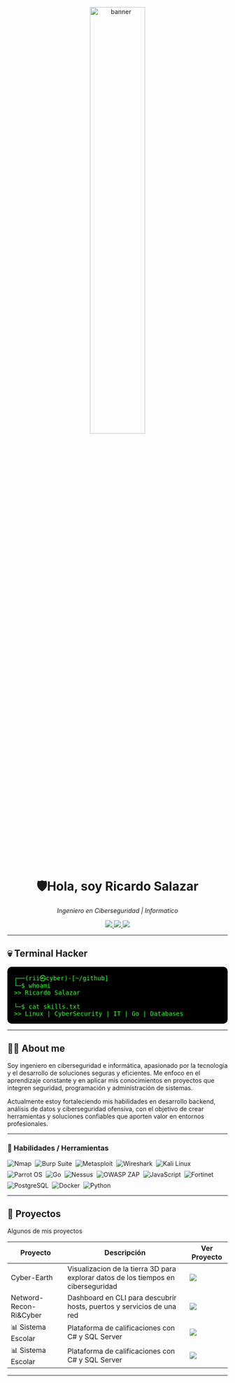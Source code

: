 <p align="center">
  <img src="is-their-mind.png" alt="banner" width="50%" />
</p>

<h1 align="center">🛡️Hola, soy Ricardo Salazar</h1>

<p align="center">
  <i>Ingeniero en Ciberseguridad | Informatico</i>
</p>

<p align="center">
  <a href="https://linkedin.com/in/tuusuario">
    <img src="https://img.shields.io/badge/LinkedIn-0A66C2?style=for-the-badge&logo=linkedin&logoColor=white"/>
  </a>
  <a href="https://tuportafolio.com">
    <img src="https://img.shields.io/badge/Portafolio-FF7139?style=for-the-badge&logoColor=white"/>
  </a>
  <a href="https://github.com/tuusuario">
    <img src="https://img.shields.io/badge/GitHub-000000?style=for-the-badge&logo=github&logoColor=white"/>
  </a>
</p>

---

## 💀 Terminal Hacker
<pre style="background:#000000; color:#33ff33; padding:15px; border-radius:10px;">
┌──(rii㉿cyber)-[~/github]
└─$ whoami
>> Ricardo Salazar  

└─$ cat skills.txt
>> Linux | CyberSecurity | IT | Go | Databases
</pre>

---

## 👨‍💻 About me
Soy ingeniero en ciberseguridad e informática, apasionado por la tecnología y el desarrollo de soluciones seguras y eficientes. Me enfoco en el aprendizaje constante y en aplicar mis conocimientos en proyectos que integren seguridad, programación y administración de sistemas.

Actualmente estoy fortaleciendo mis habilidades en desarrollo backend, análisis de datos y ciberseguridad ofensiva, con el objetivo de crear herramientas y soluciones confiables que aporten valor en entornos profesionales.

---

### 🚀 Habilidades / Herramientas

<p align="left" style="display:flex; flex-wrap:wrap; gap:8px; align-items:center;">

<!-- 1 Nmap -->
<img src="https://img.shields.io/badge/Nmap-0082D5?style=for-the-badge&logo=nmap&logoColor=white" alt="Nmap" />

<!-- 2 Burp Suite -->
<img src="https://img.shields.io/badge/Burp%20Suite-FF6633?style=for-the-badge&logo=burpsuite&logoColor=white" alt="Burp Suite" />

<!-- 3 Metasploit -->
<img src="https://img.shields.io/badge/Metasploit-5C2D91?style=for-the-badge&logo=metasploit&logoColor=white" alt="Metasploit" />

<!-- 4 Wireshark -->
<img src="https://img.shields.io/badge/Wireshark-00A3E0?style=for-the-badge&logo=wireshark&logoColor=white" alt="Wireshark" />

<!-- 5 Kali Linux -->
<img src="https://img.shields.io/badge/Kali%20Linux-5570A1?style=for-the-badge&logo=kali-linux&logoColor=white" alt="Kali Linux" />

<!-- 6 Parrot OS -->
<img src="https://img.shields.io/badge/Parrot%20OS-2EA44F?style=for-the-badge&logo=parrot&logoColor=white" alt="Parrot OS" />

<!-- 7 Go -->
<img src="https://img.shields.io/badge/Go-00ADD8?style=for-the-badge&logo=go&logoColor=white" alt="Go" />

<!-- 8 Nessus -->
<img src="https://img.shields.io/badge/Nessus-C62828?style=for-the-badge&logo=nessus&logoColor=white" alt="Nessus" />

<!-- 9 OWASP ZAP -->
<img src="https://img.shields.io/badge/OWASP%20ZAP-6C8EBF?style=for-the-badge&logo=owasp&logoColor=white" alt="OWASP ZAP" />

<!-- 10 JavaScript -->
<img src="https://img.shields.io/badge/JavaScript-F7DF1E?style=for-the-badge&logo=javascript&logoColor=black" alt="JavaScript" />

<!-- 11 Fortinet -->
<img src="https://img.shields.io/badge/Fortinet-ED1C24?style=for-the-badge&logo=fortinet&logoColor=white" alt="Fortinet" />

<!-- 12 PostgreSQL -->
<img src="https://img.shields.io/badge/PostgreSQL-336791?style=for-the-badge&logo=postgresql&logoColor=white" alt="PostgreSQL" />

<!-- 13 Docker -->
<img src="https://img.shields.io/badge/Docker-2496ED?style=for-the-badge&logo=docker&logoColor=white" alt="Docker" />

<!-- 14 Python -->
<img src="https://img.shields.io/badge/Python-3776AB?style=for-the-badge&logo=python&logoColor=white" alt="Python" />

</p>

---

## 📂 Proyectos
 Algunos de mis proyectos

| Proyecto | Descripción |Ver Proyecto |
|----------|-------------|-------------|
| Cyber-Earth |Visualizacion de la tierra 3D para explorar datos de los tiempos en ciberseguridad | <a href="https://ricyber.github.io/Cyber-Earth/"><img src="https://img.shields.io/badge/GitHub-000000?style=for-the-badge&logo=github&logoColor=white"/></a> |
| Netword-Recon-Ri&Cyber | Dashboard en CLI para descubrir hosts, puertos y servicios de una red | <a href="https://github.com/ricyber/Netword-Recon-Ri-Cyber"><img src="https://img.shields.io/badge/GitHub-000000?style=for-the-badge&logo=github&logoColor=white"/></a> |
| 📊 Sistema Escolar | Plataforma de calificaciones con C# y SQL Server | <a href="https://github.com/tuusuario/School-System"><img src="https://img.shields.io/badge/GitHub-000000?style=for-the-badge&logo=github&logoColor=white"/></a> |
| 📊 Sistema Escolar | Plataforma de calificaciones con C# y SQL Server | <a href="https://github.com/tuusuario/School-System"><img src="https://img.shields.io/badge/GitHub-000000?style=for-the-badge&logo=github&logoColor=white"/></a> |

---
